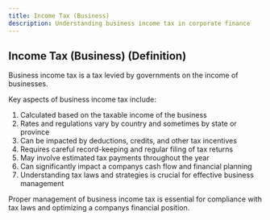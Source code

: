 ```yaml
---
title: Income Tax (Business)
description: Understanding business income tax in corporate finance
---
```

## Income Tax (Business) (Definition)
Business income tax is a tax levied by governments on the income of businesses.

Key aspects of business income tax include:
1. Calculated based on the taxable income of the business
2. Rates and regulations vary by country and sometimes by state or province
3. Can be impacted by deductions, credits, and other tax incentives
4. Requires careful record-keeping and regular filing of tax returns
5. May involve estimated tax payments throughout the year
6. Can significantly impact a companys cash flow and financial planning
7. Understanding tax laws and strategies is crucial for effective business management

Proper management of business income tax is essential for compliance with tax laws and optimizing a companys financial position.